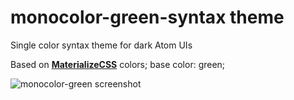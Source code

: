 # monocolor-green-syntax theme

Single color syntax theme for dark Atom UIs

Based on [**MaterializeCSS**](http://materializecss.com/color.html) colors;
base color: green;

![monocolor-green screenshot](http://144.76.103.88/webforge_static/atom/monocolor-green.jpg)
